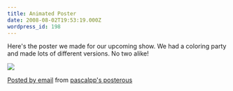 ```yaml
---
title: Animated Poster
date: 2008-08-02T19:53:19.000Z
wordpress_id: 198
---
```


Here's the poster we made for our upcoming show. We had a coloring party and made lots of different versions. No two alike!

![](http://posterous.com/getfile/files.posterous.com/pascalpp/hMIpCzQjwPG1EeLQ1X0GkT3l276ZnSwMepNcHr7pwPRrn7xnMM3sgQkb9oUY/mercury-poster-anim.gif)

[Posted by email](http://posterous.com) from [pascalpp's posterous](http://pascalpp.posterous.com/animated-poster)


